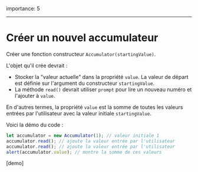 importance: 5

---

# Créer un nouvel accumulateur

Créer une fonction constructeur `Accumulator(startingValue)`.

L'objet qu'il crée devrait :

- Stocker la "valeur actuelle" dans la propriété `value`. La valeur de départ est définie sur l'argument du constructeur `startingValue`.
- La méthode `read()` devrait utiliser `prompt` pour lire un nouveau numéro et l'ajouter à `value`.

En d'autres termes, la propriété `value` est la somme de toutes les valeurs entrées par l'utilisateur avec la valeur initiale `startingValue`.

Voici la démo du code :

```js
let accumulator = new Accumulator(1); // valeur initiale 1
accumulator.read(); // ajoute la valeur entrée par l'utilisateur
accumulator.read(); // ajoute la valeur entrée par l'utilisateur
alert(accumulator.value); // montre la somme de ces valeurs
```

[demo]
